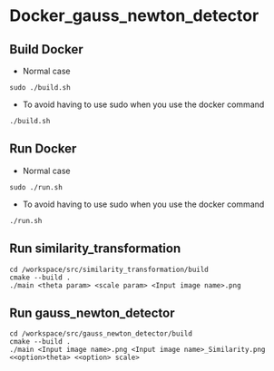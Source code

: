 # Docker_gauss_newton_detector
## Build Docker
- Normal case
```
sudo ./build.sh
```

- To avoid having to use sudo when you use the docker command
```
./build.sh
```

## Run Docker
- Normal case
```
sudo ./run.sh
```

- To avoid having to use sudo when you use the docker command
```
./run.sh
```

## Run similarity_transformation
```
cd /workspace/src/similarity_transformation/build
cmake --build .
./main <theta param> <scale param> <Input image name>.png 
```

## Run gauss_newton_detector
```
cd /workspace/src/gauss_newton_detector/build
cmake --build .
./main <Input image name>.png <Input image name>_Similarity.png <<option>theta> <<option> scale>
```
